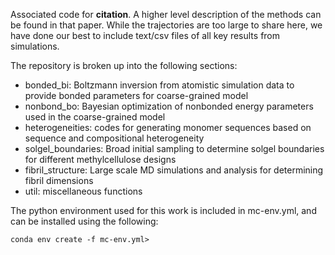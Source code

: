 Associated code for **citation**. A higher level description of the methods can be found in that paper. While the trajectories are too large to share here, we have done our best to include text/csv files of all key results from simulations.

The repository is broken up into the following sections:
- bonded_bi: Boltzmann inversion from atomistic simulation data to provide bonded parameters for coarse-grained model
- nonbond_bo: Bayesian optimization of nonbonded energy parameters used in the coarse-grained model
- heterogeneities: codes for generating monomer sequences based on sequence and compositional heterogeneity
- solgel_boundaries: Broad initial sampling to determine solgel boundaries for different methylcellulose designs
- fibril_structure: Large scale MD simulations and analysis for determining fibril dimensions
- util: miscellaneous functions

The python environment used for this work is included in mc-env.yml, and can be installed using the following: 
```
conda env create -f mc-env.yml>
```


